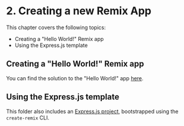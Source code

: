 # 2. Creating a new Remix App

This chapter covers the following topics:

- Creating a "Hello World!" Remix app
- Using the Express.js template

## Creating a "Hello World!" Remix app

You can find the solution to the "Hello World!" app [here](./hello-world/).

## Using the Express.js template

This folder also includes an [Express.js project](./express-js/), bootstrapped using the `create-remix` CLI.
